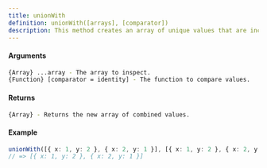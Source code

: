 ```yaml
---
title: unionWith
definition: unionWith([arrays], [comparator])
description: This method creates an array of unique values that are included in all given arrays, using a comparator function for equality comparisons.
---
```



#### Arguments


```bash
{Array} ...array - The array to inspect.
{Function} [comparator = identity] - The function to compare values.
```


#### Returns


```bash
{Array} - Returns the new array of combined values.
```


#### Example


```ts
unionWith([{ x: 1, y: 2 }, { x: 2, y: 1 }], [{ x: 1, y: 2 }, { x: 2, y: 1 }], (a, b) => a.x === b.x);
// => [{ x: 1, y: 2 }, { x: 2, y: 1 }]
```